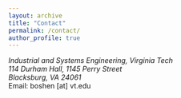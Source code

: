 ```yaml
---
layout: archive
title: "Contact"
permalink: /contact/
author_profile: true
---
```

<address>
 Industrial and Systems Engineering, Virginia Tech <br /> 114 Durham Hall, 1145 Perry Street <br /> Blacksburg, VA 24061
</address>
Email: boshen [at] vt.edu

